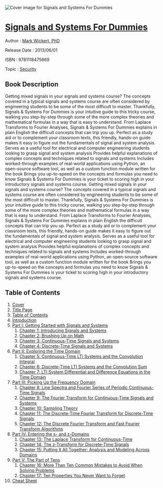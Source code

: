 ![Cover image for Signals and Systems For Dummies](https://imgdetail.ebookreading.net/cover/cover/security/EB9781118475669.jpg)

[Signals and Systems For Dummies](https://ebookreading.net/view/book/Signals+and+Systems+For+Dummies-EB9781118475669_1.html "Signals and Systems For Dummies")
====================================================================================================================

Author : [Mark Wickert](https://ebookreading.net/search/author/Mark+Wickert),[ PhD](https://ebookreading.net/search/author/+PhD)

Release Date : 2013/06/01

ISBN : 9781118475669

Topic : [Security](https://ebookreading.net/search/category/security)

Book Description
-----------------

Getting mixed signals in your signals and systems course?
The concepts covered in a typical signals and systems course are often considered by engineering students to be some of the most difficult to master. Thankfully, Signals &amp; Systems For Dummies is your intuitive guide to this tricky course, walking you step-by-step through some of the more complex theories and mathematical formulas in a way that is easy to understand.
From Laplace Transforms to Fourier Analyses, Signals &amp; Systems For Dummies explains in plain English the difficult concepts that can trip you up. Perfect as a study aid or to complement your classroom texts, this friendly, hands-on guide makes it easy to figure out the fundamentals of signal and system analysis.
Serves as a useful tool for electrical and computer engineering students looking to grasp signal and system analysis
Provides helpful explanations of complex concepts and techniques related to signals and systems
Includes worked-through examples of real-world applications using Python, an open-source software tool, as well as a custom function module written for the book
Brings you up-to-speed on the concepts and formulas you need to know
Signals &amp; Systems For Dummies is your ticket to scoring high in your introductory signals and systems course.
              Getting mixed signals in your signals and systems course?
The concepts covered in a typical signals and systems course are often considered by engineering students to be some of the most difficult to master. Thankfully, Signals &amp; Systems For Dummies is your intuitive guide to this tricky course, walking you step-by-step through some of the more complex theories and mathematical formulas in a way that is easy to understand.
From Laplace Transforms to Fourier Analyses, Signals &amp; Systems For Dummies explains in plain English the difficult concepts that can trip you up. Perfect as a study aid or to complement your classroom texts, this friendly, hands-on guide makes it easy to figure out the fundamentals of signal and system analysis.
Serves as a useful tool for electrical and computer engineering students looking to grasp signal and system analysis
Provides helpful explanations of complex concepts and techniques related to signals and systems
Includes worked-through examples of real-world applications using Python, an open-source software tool, as well as a custom function module written for the book
Brings you up-to-speed on the concepts and formulas you need to know
Signals &amp; Systems For Dummies is your ticket to scoring high in your introductory signals and systems course.
              
Table of Contents
-----------------

1. [Cover](https://ebookreading.net/view/book/Signals+and+Systems+For+Dummies-EB9781118475669_0.html)
1. [Title Page](https://ebookreading.net/view/book/Signals+and+Systems+For+Dummies-EB9781118475669_3.html)
1. [Table of Contents](https://ebookreading.net/view/book/Signals+and+Systems+For+Dummies-EB9781118475669_0.html)
1. [Introduction](https://ebookreading.net/view/book/Signals+and+Systems+For+Dummies-EB9781118475669_4.html)
1. [Part I: Getting Started with Signals and Systems](https://ebookreading.net/view/book/Signals+and+Systems+For+Dummies-EB9781118475669_5.html)
    1. [Chapter 1: Introducing Signals and Systems](https://ebookreading.net/view/book/Signals+and+Systems+For+Dummies-EB9781118475669_6.html)
    1. [Chapter 2: Brushing Up on Math](https://ebookreading.net/view/book/Signals+and+Systems+For+Dummies-EB9781118475669_8.html)
    1. [Chapter 3: Continuous-Time Signals and Systems](https://ebookreading.net/view/book/Signals+and+Systems+For+Dummies-EB9781118475669_0.html)
    1. [Chapter 4: Discrete-Time Signals and Systems](https://ebookreading.net/view/book/Signals+and+Systems+For+Dummies-EB9781118475669_9.html)
1. [Part II: Exploring the Time Domain](https://ebookreading.net/view/book/Signals+and+Systems+For+Dummies-EB9781118475669_10.html)
    1. [Chapter 5: Continuous-Time LTI Systems and the Convolution Integral](https://ebookreading.net/view/book/Signals+and+Systems+For+Dummies-EB9781118475669_11.html)
    1. [Chapter 6: Discrete-Time LTI Systems and the Convolution Sum](https://ebookreading.net/view/book/Signals+and+Systems+For+Dummies-EB9781118475669_12.html)
    1. [Chapter 7: LTI System Differential and Difference Equations in the Time Domain](https://ebookreading.net/view/book/Signals+and+Systems+For+Dummies-EB9781118475669_13.html)
1. [Part III: Picking Up the Frequency Domain](https://ebookreading.net/view/book/Signals+and+Systems+For+Dummies-EB9781118475669_14.html)
    1. [Chapter 8: Line Spectra and Fourier Series of Periodic Continuous-Time Signals](https://ebookreading.net/view/book/Signals+and+Systems+For+Dummies-EB9781118475669_15.html)
    1. [Chapter 9: The Fourier Transform for Continuous-Time Signals and Systems](https://ebookreading.net/view/book/Signals+and+Systems+For+Dummies-EB9781118475669_17.html)
    1. [Chapter 10: Sampling Theory](https://ebookreading.net/view/book/Signals+and+Systems+For+Dummies-EB9781118475669_18.html)
    1. [Chapter 11: The Discrete-Time Fourier Transform for Discrete-Time Signals](https://ebookreading.net/view/book/Signals+and+Systems+For+Dummies-EB9781118475669_19.html)
    1. [Chapter 12: The Discrete Fourier Transform and Fast Fourier Transform Algorithms](https://ebookreading.net/view/book/Signals+and+Systems+For+Dummies-EB9781118475669_20.html)
1. [Part IV: Entering the s- and z-Domains](https://ebookreading.net/view/book/Signals+and+Systems+For+Dummies-EB9781118475669_21.html)
    1. [Chapter 13: The Laplace Transform for Continuous-Time](https://ebookreading.net/view/book/Signals+and+Systems+For+Dummies-EB9781118475669_0.html)
    1. [Chapter 14: The z-Transform for Discrete-Time Signals](https://ebookreading.net/view/book/Signals+and+Systems+For+Dummies-EB9781118475669_23.html)
    1. [Chapter 15: Putting It All Together: Analysis and Modeling Across Domains](https://ebookreading.net/view/book/Signals+and+Systems+For+Dummies-EB9781118475669_24.html)
1. [Part V: The Part of Tens](https://ebookreading.net/view/book/Signals+and+Systems+For+Dummies-EB9781118475669_25.html)
    1. [Chapter 16: More Than Ten Common Mistakes to Avoid When Solving Problems](https://ebookreading.net/view/book/Signals+and+Systems+For+Dummies-EB9781118475669_26.html)
    1. [Chapter 17: Ten Properties You Never Want to Forget](https://ebookreading.net/view/book/Signals+and+Systems+For+Dummies-EB9781118475669_27.html)
1. [Cheat Sheet](https://ebookreading.net/view/book/Signals+and+Systems+For+Dummies-EB9781118475669_0.html)
